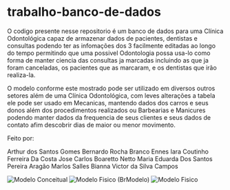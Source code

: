 # trabalho-banco-de-dados
  O codigo presente nesse repositorio é um banco de dados para uma Clínica Odontológica capaz de armazenar dados de pacientes, dentistas e consultas podendo ter as infomações dos 3 facilmente editadas ao longo do tempo permitindo que uma possivel Odontologia possa usa-lo como forma de manter ciencia das consultas ja marcadas incluindo as que ja foram canceladas, os pacientes que as marcaram, e os dentistas que irão realiza-la.
  
  O modelo conforme este mostrado pode ser utilizado em diversos outros setores além de uma Clínica Odontológica, com leves alterações a tabela ele pode ser usado em Mecanicas, mantendo dados dos carros e seus donos além dos procedimentos realizados ou Barbearias e Manicures podendo manter dados da frequencia de seus clientes e seus dados de contato afim descobrir dias de maior ou menor movimento.

Feito por:

Arthur dos Santos Gomes
Bernardo Rocha Branco Ennes
Iara Coutinho Ferreira Da Costa
Jose Carlos Boaretto Netto
Maria Eduarda Dos Santos Pereira Aragão
Marlos Salles Bianna
Victor da Silva Campos

 
![Modelo Conceitual](https://github.com/user-attachments/assets/f4330eb7-9409-4225-9a84-4aa4e7593e5d)
![Modelo Fisico (BrModelo)](https://github.com/user-attachments/assets/21f4887d-3ac9-4c9e-9e82-e631a76f255a)
![Modelo Fisico](https://github.com/user-attachments/assets/60151710-416d-4f6e-a1b8-55ce127b30d9)
